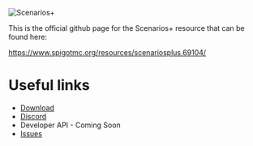 ![Scenarios+](https://imgur.com/Ir9wFkj.png)

This is the official github page for the Scenarios+ resource that can be found here:

https://www.spigotmc.org/resources/scenariosplus.69104/

# Useful links
* [Download](https://www.spigotmc.org/resources/scenariosplus.69104/)
* [Discord](https://discord.gg/Hr7VQ4SwkQ)
* Developer API - Coming Soon
* [Issues](https://github.com/ITSPINGER/ScenariosPlus/issues)
